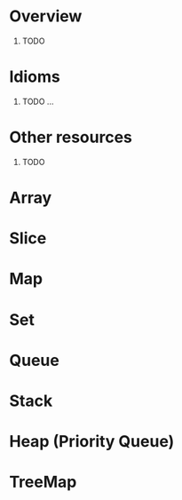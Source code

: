 # Overview
1. TODO


# Idioms
1. TODO ...


# Other resources
1. TODO


# Array
# Slice
# Map
# Set
# Queue
# Stack
# Heap (Priority Queue)
# TreeMap